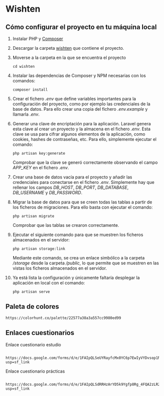 # Wishten
## Cómo configurar el proyecto en tu máquina local
1. Instalar PHP y [Composer](https://getcomposer.org/doc/00-intro.md)
2. Descargar la carpeta [wishten](/wishten/) que contiene el proyecto.
3. Moverse a la carpeta en la que se encuentra el proyecto
     ```
    cd wishten
    ```
4. Instalar las dependencias de Composer y NPM necesarias con los comandos:
    ```
    composer install
    ```
5. Crear el fichero *.env* que define variables importantes para la configuración del proyecto, como por ejemplo las credenciales de la base de datos. Para ello crear una copia del fichero *.env.example* y llamarla *.env*.
6. Generar una clave de encriptación para la aplicación. Laravel genera esta clave al crear un proyecto y la almacena en el fichero *.env*. Esta clave se usa para cifrar algunos elementos de la aplicación, como cookies, hashes de contraseñas, etc. Para ello, simplemente ejecutar el comando:
    ```
    php artisan key:generate
    ```
    Comprobar que la clave se generó correctamente observando el campo *APP_KEY* en el fichero *.env*.

7. Crear una base de datos vacía para el proyecto y añadir las credenciales para conectarse en el fichero *.env*. Simplemente hay que rellenar los campos *DB_HOST*, *DB_PORT*, *DB_DATABASE*, *DB_USERNAME* y *DB_PASSWORD*.
8. Migrar la base de datos para que se creen todas las tablas a partir de los ficheros de migraciones. Para ello basta con ejecutar el comando:
    ```
    php artisan migrate
    ```
    Comprobar que las tablas se crearon correctamente.

9. Ejecutar el siguiente comando para que se muestren los ficheros almacenados en el servidor:
    ```
    php artisan storage:link
    ```
    Mediante este comando, se crea un enlace simbólico a la carpeta */storage* desde la carpeta */public*, lo que permite que se muestren en las vistas los ficheros almacenados en el servidor.

10. Ya está lista la configuración y únicamente faltaría desplegar la aplicación en local con el comando:
    ```
    php artisan serve
    ```
    
## Paleta de colores
    
    https://colorhunt.co/palette/22577a38a3a557cc9980ed99
    
## Enlaces cuestionarios 
Enlace cuestionario estudio

     https://docs.google.com/forms/d/e/1FAIpQLSeUYRayfcMx0YC6p7EwIyVYDvsop1NOFOUQdvF4d3K5PYxb_w/viewform?usp=sf_link
     
Enlace cuestionario prácticas
     
     https://docs.google.com/forms/d/e/1FAIpQLSdRRHzArYD5k9Ygfp8Rg_4FQA2zLR29zEquk5tmyKqJZtmk0w/viewform?usp=sf_link

     

    
